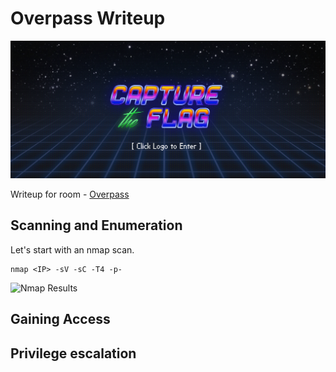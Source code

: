 # Overpass Writeup

![Nmap Results](/thm/images/simple/banner.png)

Writeup for room - [Overpass](https://tryhackme.com/room/overpass)

## Scanning and Enumeration

Let's start with an nmap scan.

```
nmap <IP> -sV -sC -T4 -p-
```

![Nmap Results](/thm/images/overpass/nmap)

## Gaining Access









## Privilege escalation
